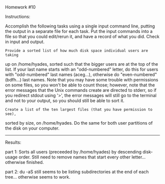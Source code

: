 Homework #10

Instructions:

Accomplish the following tasks using a single input command line, putting the
output in a separate file for each task. Put the input commands into a file so
that you could edit/rerun it, and have a record of what you did. Check in
input and output.

    Provide a sorted list of how much disk space individual users are taking
up on /home/hyades, sorted such that the bigger users are at the top of the
list. If your last name starts with an "odd-numbered" letter, do this for
users with "odd-numbered" last names (aceg...), otherwise do "even-numbered"
(bdfh...) last names. Note that you may have some trouble with permissions on
some files, so you won't be able to count those; however, note that the error
messages that the Unix commands create are directed to stderr, so if you
redirect stdout using '>', the error messages will still go to the terminal
and not to your output, so you should still be able to sort it.

    Create a list of the ten largest files (that you have permission to see),
sorted by size, on /home/hyades. Do the same for both user partitions of the
disk on your computer.

---------------------------------------------------------------------------

Results:

part 1: 
 Sorts all users (preceeded by /home/hyades) by descending
  disk-usage order. Still need to remove names that start
  every other letter... otherwise finished.

part 2:
du -aS still seems to be listing subdirectories at the end of each tree...
otherwise seems to work.
